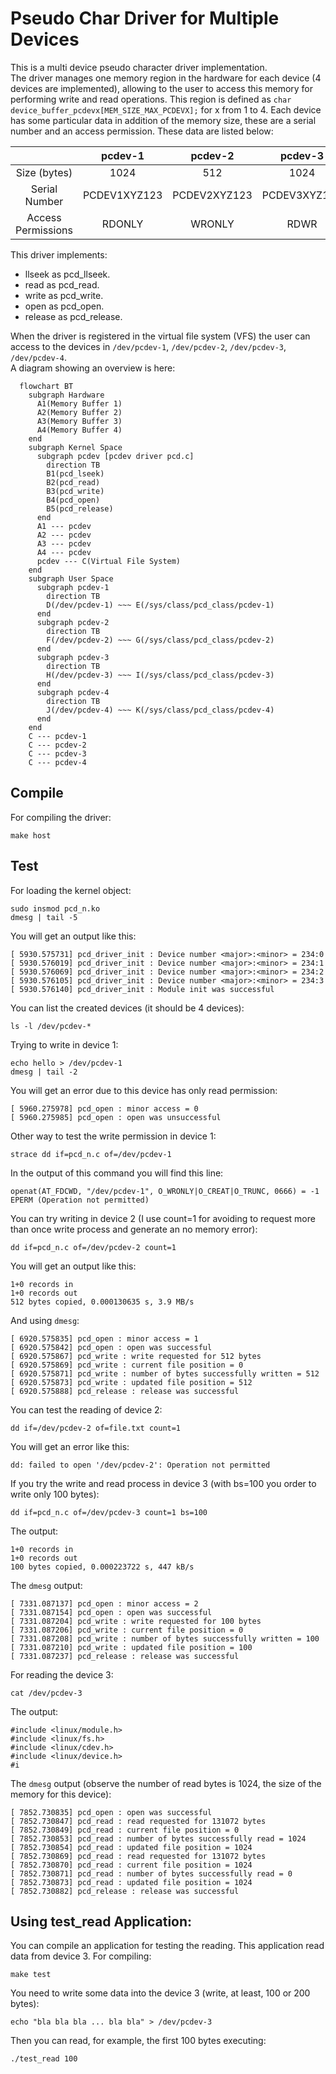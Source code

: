 # Pseudo Char Driver for Multiple Devices

This is a multi device pseudo character driver implementation.  
The driver manages one memory region in the hardware for each device (4 devices are implemented), allowing to the user to access this memory for performing write and read operations. This region is defined as ```char device_buffer_pcdevx[MEM_SIZE_MAX_PCDEVX];``` for x from 1 to 4. Each device has some particular data in addition of the memory size, these are a serial number and an access permission. These data are listed below:

|                    | pcdev-1      | pcdev-2      | pcdev-3      | pcdev-4      |
|:------------------:|:------------:|:------------:|:------------:|:------------:|
| Size (bytes)       | 1024         | 512          | 1024         | 512          |
| Serial Number      | PCDEV1XYZ123 | PCDEV2XYZ123 | PCDEV3XYZ123 | PCDEV4XYZ123 |
| Access Permissions | RDONLY       | WRONLY       | RDWR         | RDWR         |

This driver implements:  
- llseek as pcd_llseek.
- read as pcd_read.
- write as pcd_write.
- open as pcd_open.
- release as pcd_release.

When the driver is registered in the virtual file system (VFS) the user can access to the devices in ```/dev/pcdev-1```, ```/dev/pcdev-2```, ```/dev/pcdev-3```, ```/dev/pcdev-4```.  
A diagram showing an overview is here:

```mermaid
  flowchart BT
    subgraph Hardware
      A1(Memory Buffer 1)
      A2(Memory Buffer 2)
      A3(Memory Buffer 3)
      A4(Memory Buffer 4)
    end
    subgraph Kernel Space
      subgraph pcdev [pcdev driver pcd.c]
        direction TB
        B1(pcd_lseek)
        B2(pcd_read)
        B3(pcd_write)
        B4(pcd_open)
        B5(pcd_release)
      end
      A1 --- pcdev
      A2 --- pcdev
      A3 --- pcdev
      A4 --- pcdev
      pcdev --- C(Virtual File System)
    end
    subgraph User Space
      subgraph pcdev-1
        direction TB
        D(/dev/pcdev-1) ~~~ E(/sys/class/pcd_class/pcdev-1)
      end
      subgraph pcdev-2
        direction TB
        F(/dev/pcdev-2) ~~~ G(/sys/class/pcd_class/pcdev-2)
      end
      subgraph pcdev-3
        direction TB
        H(/dev/pcdev-3) ~~~ I(/sys/class/pcd_class/pcdev-3)
      end
      subgraph pcdev-4
        direction TB
        J(/dev/pcdev-4) ~~~ K(/sys/class/pcd_class/pcdev-4)
      end
    end
    C --- pcdev-1
    C --- pcdev-2
    C --- pcdev-3
    C --- pcdev-4
```

## Compile

For compiling the driver:
```console
make host
```

## Test

For loading the kernel object:
```console
sudo insmod pcd_n.ko
dmesg | tail -5
```

You will get an output like this:
```console
[ 5930.575731] pcd_driver_init : Device number <major>:<minor> = 234:0
[ 5930.576019] pcd_driver_init : Device number <major>:<minor> = 234:1
[ 5930.576069] pcd_driver_init : Device number <major>:<minor> = 234:2
[ 5930.576105] pcd_driver_init : Device number <major>:<minor> = 234:3
[ 5930.576140] pcd_driver_init : Module init was successful
```

You can list the created devices (it should be 4 devices):
```console
ls -l /dev/pcdev-*
```

Trying to write in device 1:
```console
echo hello > /dev/pcdev-1
dmesg | tail -2
```

You will get an error due to this device has only read permission:
```console
[ 5960.275978] pcd_open : minor access = 0
[ 5960.275985] pcd_open : open was unsuccessful
```

Other way to test the write permission in device 1:
```console
strace dd if=pcd_n.c of=/dev/pcdev-1
```

In the output of this command you will find this line:
```console
openat(AT_FDCWD, "/dev/pcdev-1", O_WRONLY|O_CREAT|O_TRUNC, 0666) = -1 EPERM (Operation not permitted)
```

You can try writing in device 2 (I use count=1 for avoiding to request more than once write process and generate an no memory error):
```console
dd if=pcd_n.c of=/dev/pcdev-2 count=1
```

You will get an output like this:
```console
1+0 records in
1+0 records out
512 bytes copied, 0.000130635 s, 3.9 MB/s
```

And using ```dmesg```:
```console
[ 6920.575835] pcd_open : minor access = 1
[ 6920.575842] pcd_open : open was successful
[ 6920.575867] pcd_write : write requested for 512 bytes
[ 6920.575869] pcd_write : current file position = 0
[ 6920.575871] pcd_write : number of bytes successfully written = 512
[ 6920.575873] pcd_write : updated file position = 512
[ 6920.575888] pcd_release : release was successful
```

You can test the reading of device 2:
```console
dd if=/dev/pcdev-2 of=file.txt count=1
```

You will get an error like this:
```console
dd: failed to open '/dev/pcdev-2': Operation not permitted
```

If you try the write and read process in device 3 (with bs=100 you order to write only 100 bytes):
```console
dd if=pcd_n.c of=/dev/pcdev-3 count=1 bs=100
```

The output:
```console
1+0 records in
1+0 records out
100 bytes copied, 0.000223722 s, 447 kB/s
```

The ```dmesg``` output:
```console
[ 7331.087137] pcd_open : minor access = 2
[ 7331.087154] pcd_open : open was successful
[ 7331.087204] pcd_write : write requested for 100 bytes
[ 7331.087206] pcd_write : current file position = 0
[ 7331.087208] pcd_write : number of bytes successfully written = 100
[ 7331.087210] pcd_write : updated file position = 100
[ 7331.087237] pcd_release : release was successful
```

For reading the device 3:
```console
cat /dev/pcdev-3
```

The output:
```console
#include <linux/module.h>
#include <linux/fs.h>
#include <linux/cdev.h>
#include <linux/device.h>
#i
```

The ```dmesg``` output (observe the number of read bytes is 1024, the size of the memory for this device):
```console
[ 7852.730835] pcd_open : open was successful
[ 7852.730847] pcd_read : read requested for 131072 bytes
[ 7852.730849] pcd_read : current file position = 0
[ 7852.730853] pcd_read : number of bytes successfully read = 1024
[ 7852.730854] pcd_read : updated file position = 1024
[ 7852.730869] pcd_read : read requested for 131072 bytes
[ 7852.730870] pcd_read : current file position = 1024
[ 7852.730871] pcd_read : number of bytes successfully read = 0
[ 7852.730873] pcd_read : updated file position = 1024
[ 7852.730882] pcd_release : release was successful
```

## Using test_read Application:

You can compile an application for testing the reading. This application read data from device 3. For compiling:
```console
make test
```

You need to write some data into the device 3 (write, at least, 100 or 200 bytes):
```console
echo "bla bla bla ... bla bla" > /dev/pcdev-3
```

Then you can read, for example, the first 100 bytes executing:
```console
./test_read 100
```
